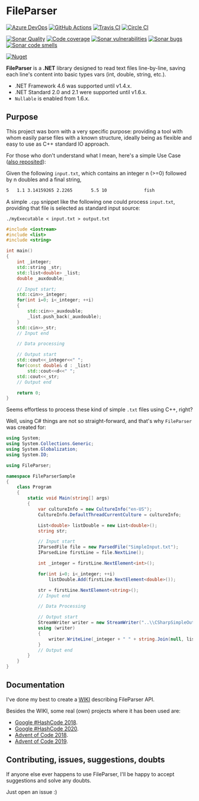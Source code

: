 # FileParser

[![Azure DevOps][azuredevopslogo]][azuredevopslink]
[![GitHub Actions][githubactionslogo]][githubactionslink]
[![Travis CI][traviscilogo]][traviscilink]
[![Circle CI][circlecilogo]][circlecilink]

[![Sonar Quality][sonarqualitylogo]][sonarqubelink]
[![Code coverage][sonarcoveragelogo]][sonarqubelink]
[![Sonar vulnerabilities][sonarvulnerabilitieslogo]][sonarqubelink]
[![Sonar bugs][sonarbugslogo]][sonarqubelink]
[![Sonar code smells][sonarcodesmellslogo]][sonarqubelink]

[![Nuget][nugetlogo]][nugetlink]

[azuredevopslogo]: https://dev.azure.com/eduherminio/FileParser/_apis/build/status/eduherminio.FileParser?branchName=master
[azuredevopslink]: https://dev.azure.com/eduherminio/FileParser/_build/latest?definitionId=1&branchName=master
[githubactionslogo]: https://github.com/eduherminio/FileParser/workflows/CI%20GitHub%20Actions/badge.svg
[githubactionslink]: https://github.com/eduherminio/FileParser/actions
[traviscilogo]: https://travis-ci.com/eduherminio/FileParser.svg?branch=master
[traviscilink]: https://travis-ci.com/eduherminio/FileParser
[circlecilogo]: https://circleci.com/gh/eduherminio/FileParser/tree/master.svg?style=svg
[circlecilink]: https://circleci.com/gh/eduherminio/FileParser/tree/master
[nugetlogo]: https://img.shields.io/nuget/v/FileParser.svg?style=flat-square&label=nuget
[nugetlink]: https://www.nuget.org/packages/FileParser
[sonarqubelink]: https://sonarcloud.io/dashboard?id=FileParser
[sonarqualitylogo]: https://sonarcloud.io/api/project_badges/measure?project=FileParser&metric=alert_status
[sonarcoveragelogo]: https://sonarcloud.io/api/project_badges/measure?project=FileParser&metric=coverage
[sonarvulnerabilitieslogo]: https://sonarcloud.io/api/project_badges/measure?project=FileParser&metric=vulnerabilities
[sonarbugslogo]: https://sonarcloud.io/api/project_badges/measure?project=FileParser&metric=bugs
[sonarcodesmellslogo]: https://sonarcloud.io/api/project_badges/measure?project=FileParser&metric=code_smells

**FileParser** is a **.NET** library designed to read text files line-by-line, saving each line's content into basic types vars (int, double, string, etc.).

- .NET Framework 4.6 was supported until v1.4.x.
- .NET Standard 2.0 and 2.1 were supported until v1.6.x.
- `Nullable` is enabled from 1.6.x.

## Purpose

This project was born with a very specific purpose: providing a tool with whom easily parse files with a known structure, ideally being as flexible and easy to use as C++ standard IO approach.

For those who don't understand what I mean, here's a simple Use Case ([also reposited](https://github.com/eduherminio/FileParser/tree/master/Examples)):

Given the following `input.txt`, which contains an integer n (>=0) followed by n doubles and a final string,

```txt
5   1.1 3.14159265 2.2265       5.5 10              fish
```

A simple `.cpp` snippet like the following one could process `input.txt`, providing that file is selected as standard input source:

`./myExecutable < input.txt > output.txt`

```cpp
#include <iostream>
#include <list>
#include <string>

int main()
{
    int _integer;
    std::string _str;
    std::list<double> _list;
    double _auxdouble;

    // Input start;
    std::cin>>_integer;
    for(int i=0; i<_integer; ++i)
    {
        std::cin>>_auxdouble;
        _list.push_back(_auxdouble);
    }
    std::cin>>_str;
    // Input end

    // Data processing

    // Output start
    std::cout<<_integer<<" ";
    for(const double& d : _list)
        std::cout<<d<<" ";
    std::cout<<_str;
    // Output end

    return 0;
}
```

Seems effortless to process these kind of simple `.txt` files using C++, right?

Well, using C# things are not so straight-forward, and that's why `FileParser` was created for:

```csharp
using System;
using System.Collections.Generic;
using System.Globalization;
using System.IO;

using FileParser;

namespace FileParserSample
{
    class Program
    {
        static void Main(string[] args)
        {
            var cultureInfo = new CultureInfo("en-US");
            CultureInfo.DefaultThreadCurrentCulture = cultureInfo;

            List<double> listDouble = new List<double>();
            string str;

            // Input start
            IParsedFile file = new ParsedFile("SimpleInput.txt");
            IParsedLine firstLine = file.NextLine();

            int _integer = firstLine.NextElement<int>();

            for(int i=0; i<_integer; ++i)
                listDouble.Add(firstLine.NextElement<double>());

            str = firstLine.NextElement<string>();
            // Input end

            // Data Processing

            // Output start
            StreamWriter writer = new StreamWriter("..\\CSharpSimpleOutput.txt");
            using (writer)
            {
                writer.WriteLine(_integer + " " + string.Join(null, listDouble));
            }
            // Output end
        }
    }
}
```

## Documentation

I've done my best to create a [WIKI](https://github.com/eduherminio/FileParser/wiki) describing FileParser API.

Besides the WIKI, some real (own) projects where it has been used are:

- [Google #HashCode 2018](https://github.com/eduherminio/Google_HashCode_2018/blob/master/GoogleHashCode2018/Project/Manager.cs#L63).
- [Google #HashCode 2020](https://github.com/eduherminio/Google_HashCode_2020/blob/master/GoogleHashCode/BookManager.cs#L167).
- [Advent of Code 2018](https://github.com/eduherminio/advent-of-code-2018).
- [Advent of Code 2019](https://github.com/eduherminio/AoC2019).

## Contributing, issues, suggestions, doubts

If anyone else ever happens to use FileParser, I'll be happy to accept suggestions and solve any doubts.

Just open an issue :)

